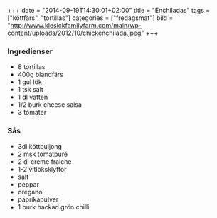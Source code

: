 +++
date = "2014-09-19T14:30:01+02:00"
title = "Enchiladas"
tags = ["köttfärs", "tortillas"]
categories = ["fredagsmat"]
bild = "http://www.klesickfamilyfarm.com/main/wp-content/uploads/2012/10/chickenchilada.jpeg"
+++

### Ingredienser
- 8 tortillas
- 400g blandfärs
- 1 gul lök
- 1 tsk salt
- 1 dl vatten
- 1/2 burk cheese salsa
- 3 tomater

### Sås
- 3dl köttbuljong
- 2 msk tomatpuré
- 2 dl creme fraiche
- 1-2 vitlöksklyftor
- salt
- peppar
- oregano
- paprikapulver
- 1 burk hackad grön chilli


